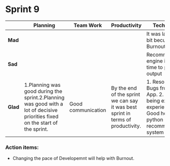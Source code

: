 # Sprint 9

|  | **Planning** | **Team Work** | **Productivity** | **Technology** |
| --- | --- | --- | --- | --- |
| **Mad** |  |   |  |It was lacking a bit becuase of Burnout. |
| **Sad** |  |    |  | Recommendation engine is taking time to process output  |
| **Glad** |  1.Planning was good during the sprint.2.Planning was good with a lot of decisive priorities fixed on the start of the sprint. | Good communication |By the end of the sprint we can say it was best sprint in terms of productivity. | 1. Resolved all Bugs from the App. 2. Stack being extreamly experience. 3 Good hold on python and recommedation system|
 

### Action items:
- Changing the pace of Developemnt will help with Burnout.
